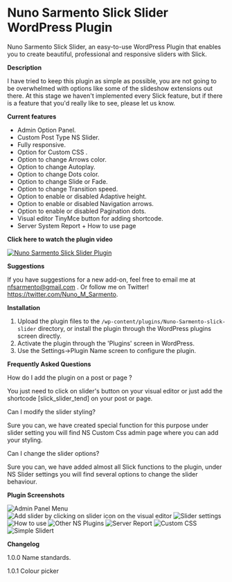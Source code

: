 # Nuno Sarmento Slick Slider WordPress Plugin

Nuno Sarmento Slick Slider, an easy-to-use WordPress Plugin that enables you to create beautiful, professional and responsive sliders with Slick.

**Description**

I have tried to keep this plugin as simple as possible, you are not going to be overwhelmed with options like some of the slideshow extensions out there.
At this stage we haven't implemented every Slick feature, but if there is a feature that you'd really like to see, please let us know.

**Current features**

* Admin Option Panel. <br />
* Custom Post Type NS Slider. <br />
* Fully responsive. <br />
* Option for Custom CSS . <br />
* Option to change Arrows color. <br />
* Option to change Autoplay. <br />
* Option to change Dots color. <br />
* Option to change Slide or Fade. <br />
* Option to change Transition speed. <br />
* Option to enable or disabled Adaptive height. <br />
* Option to enable or disabled Navigation arrows. <br />
* Option to enable or disabled Pagination dots. <br />
* Visual editor TinyMce button for adding shortcode. <br />
* Server System Report + How to use page <br />



**Click here to watch the plugin video**

[![Nuno Sarmento Slick Slider Plugin](https://i.ytimg.com/vi/nOCU0rKOrfM/1.jpg)](https://www.youtube.com/watch?v=nOCU0rKOrfM)




**Suggestions**

If you have suggestions for a new add-on, feel free to email me at nfsarmento@gmail.com .
Or follow me on Twitter!
https://twitter.com/Nuno_M_Sarmento.



**Installation**

1. Upload the plugin files to the `/wp-content/plugins/Nuno-Sarmento-slick-slider` directory, or install the plugin through the WordPress plugins screen directly. <br />
2. Activate the plugin through the 'Plugins' screen in WordPress. <br />
3. Use the Settings->Plugin Name screen to configure the plugin. <br />



**Frequently Asked Questions**

How do I add the plugin on a post or page ? <br />

You just need to click on slider's button on your visual editor or just add the shortcode [slick_slider_tend] on your post or page. <br />

Can I modify the slider styling? <br />

Sure you can, we have created special function for this purpose under slider setting you will find NS Custom Css admin page where you can add your styling. <br />

Can I change the slider options? <br />

Sure you can, we have added almost all Slick functions to the plugin, under NS Slider settings you will find several options to change the slider behaviour. <br />



**Plugin Screenshots**

![Admin Panel Menu](https://github.com/nfsarmento/nuno-sarmento-slick-slider/blob/master/assets/images/screenshot-1.png "Admin Panel Menu.")
![Add slider by clicking on slider icon on the visual editor](https://github.com/nfsarmento/nuno-sarmento-slick-slider/blob/master/assets/images/screenshot-2.png "Optional title")
![Slider settings](https://github.com/nfsarmento/nuno-sarmento-slick-slider/blob/master/assets/images/screenshot-3.png "Optional title")
![How to use](https://github.com/nfsarmento/nuno-sarmento-slick-slider/blob/master/assets/images/screenshot-4.png "Optional title")
![Other NS Plugins](https://github.com/nfsarmento/nuno-sarmento-slick-slider/blob/master/assets/images/screenshot-5.png "Optional title")
![Server Report](https://github.com/nfsarmento/nuno-sarmento-slick-slider/blob/master/assets/images/screenshot-6.png "Optional title")
![Custom CSS](https://github.com/nfsarmento/nuno-sarmento-slick-slider/blob/master/assets/images/screenshot-7.png "Optional title")
![Simple Slidert](https://github.com/nfsarmento/nuno-sarmento-slick-slider/blob/master/assets/images/screenshot-8.png "Optional title")


**Changelog**

1.0.0
Name standards.

1.0.1
Colour picker
